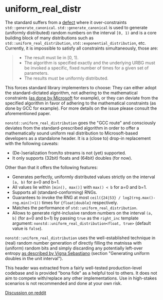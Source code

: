 # uniform_real_distr
The standard suffers from a [defect](http://www.open-std.org/jtc1/sc22/wg21/docs/papers/2018/p0952r0.html) where it over-constraints `std::generate_canonical`. `std::generate_canonical` is used to generate (uniformly distributed) random numbers on the interval `[0, 1)` and is a core building block of many distributions such as `std::uniform_real_distribution`, `std::exponential_distribution`, etc. Currently, it is impossible to satisfy all constraints simultaneously, those are:

> - The result must lie in [0, 1).
> - The algorithm is specified exactly and the underlying URBG must be invoked a specific, fixed number of times for a given set of parameters.
> - The results must be uniformly distributed.

This forces standard library implementers to choose: They can either adopt the standard-dictated algorithm, not adhering to the mathematical constraints ([as done by Microsoft](https://github.com/microsoft/STL/issues/1074) for example), or they can deviate from the specified algorithm in favor of adhering to the mathematical constraints (as done by GCC for example). For more details on the issue please consult the aforementioned paper.

`nonstd::uniform_real_distribution` goes the "GCC route" and consciously deviates from the standard-prescribed algorithm in order to offer a mathematically sound uniform real distribution to Microsoft-based developers as a standalone header. It is a (close to) drop-in replacement with the following caveats:

- (De-)serialization from/to streams is not (yet) supported.
- It only supports (32bit) floats and (64bit) doubles (for now).

Other than that it offers the following features:

- Generates perfectly, uniformly distributed values strictly on the interval `[a, b)` for a=0 and b=1.
- All values lie within `[min(), max()]` with `max() < b` for a=0 and b=1.
- Supports all (standard-conforming) RNGs.
- Guarantees to invoke the RNG at most `ceil({24|53} / log2(rng.max()-rng.min()+1))` times for `{float|double}` respectively.
- Matches the performance of `std::uniform_real_distribution`.
- Allows to generate right-inclusive random numbers on the interval `(a, b]` (for a=0 and b=1) by passing `true` as the `right_inc` template argument: `nonstd::uniform_real_distribution<float, true>` (default value is `false`).

`nonstd::uniform_real_distribution` uses the well-established technique in (real) random number generation of directly filling the matnissa with (uniform) random bits and simply discarding any potentially left-over entropy [as described by Vigna Sebastiano](http://prng.di.unimi.it/) (section "Generating uniform doubles in the unit interval"). 

This header was extracted from a fairly well-tested production-level codebase and is provided "bona fide" as a helpful tool to others. It does not aim to compete with/replace any other implementations. Use in high-stakes scenarios is not recommended and done at your own risk.

[Discussion on reddit](https://www.reddit.com/r/cpp/comments/hw4cdl/nonstduniform_real_distribution_a_dropin/)
